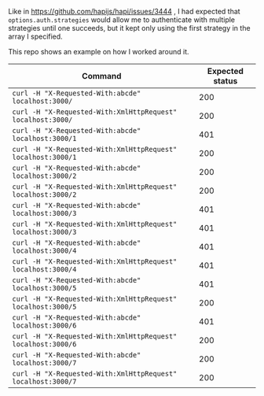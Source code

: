 
Like in https://github.com/hapijs/hapi/issues/3444 , 
I had expected that `options.auth.strategies` would allow me to authenticate with multiple strategies until
one succeeds, but it kept only using the first strategy in the array I specified.

This repo shows an example on how I worked around it.

Command | Expected status
-|-
`curl -H "X-Requested-With:abcde" localhost:3000/` | 200
`curl -H "X-Requested-With:XmlHttpRequest" localhost:3000/` | 200
`curl -H "X-Requested-With:abcde" localhost:3000/1` | 401
`curl -H "X-Requested-With:XmlHttpRequest" localhost:3000/1` | 200
`curl -H "X-Requested-With:abcde" localhost:3000/2` | 200
`curl -H "X-Requested-With:XmlHttpRequest" localhost:3000/2` | 200
`curl -H "X-Requested-With:abcde" localhost:3000/3` | 401
`curl -H "X-Requested-With:XmlHttpRequest" localhost:3000/3` | 401
`curl -H "X-Requested-With:abcde" localhost:3000/4` | 401
`curl -H "X-Requested-With:XmlHttpRequest" localhost:3000/4` | 401
`curl -H "X-Requested-With:abcde" localhost:3000/5` | 401
`curl -H "X-Requested-With:XmlHttpRequest" localhost:3000/5` | 200
`curl -H "X-Requested-With:abcde" localhost:3000/6` | 401
`curl -H "X-Requested-With:XmlHttpRequest" localhost:3000/6` | 200
`curl -H "X-Requested-With:abcde" localhost:3000/7` | 200
`curl -H "X-Requested-With:XmlHttpRequest" localhost:3000/7` | 200
